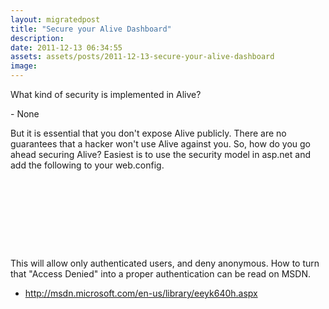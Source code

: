 ```yaml
---
layout: migratedpost
title: "Secure your Alive Dashboard"
description:
date: 2011-12-13 06:34:55
assets: assets/posts/2011-12-13-secure-your-alive-dashboard
image: 
---
```


<p>What kind of security is implemented in Alive?</p>
<p>- None</p>
<p>But it is essential that you don't expose Alive publicly. There are no guarantees that a hacker won't use Alive against you. So, how do you go ahead securing Alive? Easiest is to use the security model in asp.net and add the following to your web.config.</p>
<pre class="brush:xml"><location path="Alive.axd">
 <system.web>
  <authorization>
   <allow users="?"/>
   <deny users="*"/>
  </authorization>
 </system.web>
</location></pre>
<p>This will allow only authenticated users, and deny anonymous. How to turn that "Access Denied" into a proper authentication can be read on MSDN.</p>
<ul>
<li><a href="http://msdn.microsoft.com/en-us/library/eeyk640h.aspx">http://msdn.microsoft.com/en-us/library/eeyk640h.aspx</a></li>
</ul>
